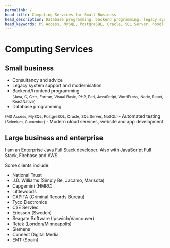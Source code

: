 ```yaml
---
permalink: /
head-title: Computing Services for Small Business
head_description: Database programming, backend programming, legacy systems, desktop applications, testing, websites, cloud, intranet, mobile apps
head_keywords: MS Access, MySQL, PostgreSQL, Oracle, SQL Server, nosql, AWS, java, c, c++, PHP, perl, JavaScript, Fortran, Visual Basic
---
```

# Computing Services

<div class="center" style="font-size:2rem; letter-spacing:1.5rem; margin-bottom:1.5rem">
<a href="/database-developer" title="Database application development"><i class="fa fa-database icon-db" ></i></a> 
<a href="/software-developer-retainer" title="Software developer retainer"><i class="fas fa-code icon-retainer" ></i></a> 
<a href="/mobile-app-development" title="Mobile app development"><i class="fas fa-mobile-alt icon-mobile-app"></i></a> 
<a href="/legacy-applications"><i class="far fa-save icon-legacy" title="Legacy application development"></i></a> 
<a href="/web-developer" title="Dynamic web based applications"><i class="fas fa-laptop-code icon-dev"></i></a> 
<a href="/workload-relief-contractor"  title="Workload Relief Contract Developer"><i class="fas fa-sitemap icon-wlr"></i></a></div>


## Small business

<div class="hmj-home-icon">
<i class="far fa-building"></i>
</div>

- Consultancy and advice
- Legacy system support and modernisation
- Backend/frontend programming <br/>
<span style="font-size:0.75rem">(Java, C, C++, Fortran, Visual Basic, PHP, Perl, JavaScript, WordPress, Node, React, ReactNative)</span>
- Database programming <br />
<span style="font-size:0.75rem">
 (MS Access, MySQL, PostgreSQL, Oracle, SQL Server, NoSQL)
</span>
- Automated testing <br />
<span style="font-size:0.75rem">(Selenium, Cucumber)</span>
- Modern cloud services, website and app development


## Large business and enterprise

<div class="hmj-home-icon">
<i class="fas fa-sitemap"></i>
</div>

I am an Enterprise Java Full Stack developer. Also with JavaScript Full Stack, Firebase and AWS.

Some clients include:
- National Trust
- J.D. Williams (Simply Be, Jacamo, Marisota)
- Capgemini (HMRC)
- Littlewoods
- CAPITA (Criminal Records Bureau)
- Tyco Electronics
- CSE Servlec
- Ericsson (Sweden)
- Seagate Software (Ipswich/Vancouver)
- Retek (London/Minneapolis)
- Siemens
- Connect Digital Media
- EMT (Spain)


